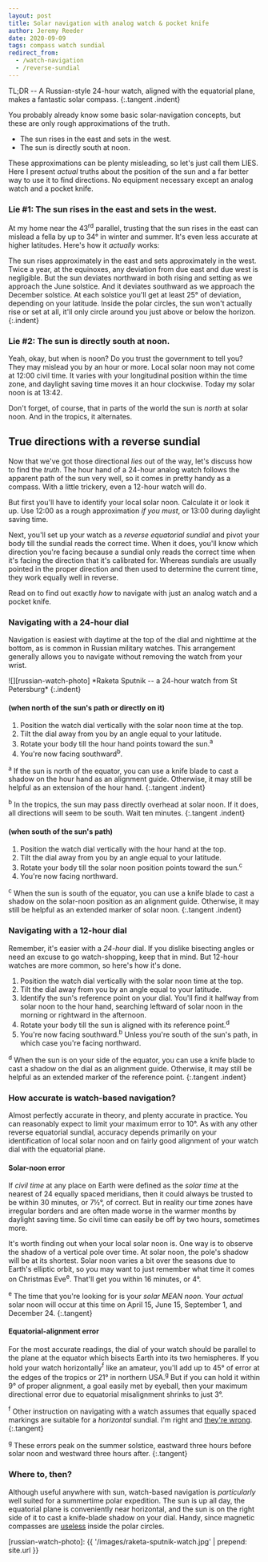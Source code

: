 ```yaml
---
layout: post
title: Solar navigation with analog watch & pocket knife
author: Jeremy Reeder
date: 2020-09-09
tags: compass watch sundial
redirect_from:
  - /watch-navigation
  - /reverse-sundial
---
```


TL;DR -- A Russian-style 24-hour watch, aligned with the equatorial plane,
makes a fantastic solar compass.
{:.tangent .indent}

You probably already know some basic solar-navigation concepts, but these are
only rough approximations of the truth.
- The sun rises in the east and sets in the west.
- The sun is directly south at noon.

These approximations can be plenty misleading, so let's just call them LIES.
Here I present _actual_ truths about the position of the sun and a far better
way to use it to find directions. No equipment necessary except an analog
watch and a pocket knife.

### Lie #1: The sun rises in the east and sets in the west.

At my home near the 43<sup>rd</sup> parallel, trusting that the sun rises in
the east can mislead a fella by up to 34° in winter and summer. It's even less
accurate at higher latitudes. Here's how it _actually_ works:

The sun rises approximately in the east and sets approximately in the west.
Twice a year, at the equinoxes, any deviation from due east and due west is
negligible. But the sun deviates northward in both rising and setting as we
approach the June solstice. And it deviates southward as we approach the
December solstice.  At each solstice you'll get at least 25° of deviation,
depending on your latitude. Inside the polar circles, the sun won't actually
rise or set at all, it'll only circle around you just above or below the
horizon.
{:.indent}

### Lie #2: The sun is directly south at noon.

Yeah, okay, but when is noon? Do you trust the government to tell you? They may
mislead you by an hour or more. Local solar noon may not come at 12:00 civil
time. It varies with your longitudinal position within the time zone, and
daylight saving time moves it an hour clockwise. Today my solar noon is at
13:42.

Don't forget, of course, that in parts of the world the sun is _north_ at solar
noon. And in the tropics, it alternates.

## True directions with a reverse sundial

Now that we've got those directional _lies_ out of the way, let's discuss how
to find the _truth_. The hour hand of a 24-hour analog watch follows the
apparent path of the sun very well, so it comes in pretty handy as a compass.
With a little trickery, even a 12-hour watch will do.

But first you'll have to identify your local solar noon. Calculate it or look
it up. Use 12:00 as a rough approximation _if you must_, or 13:00 during
daylight saving time.

Next, you'll set up your watch as a _reverse equatorial sundial_ and pivot your
body till the sundial reads the correct time. When it does, you'll know which
direction you're facing because a sundial only reads the correct time when it's
facing the direction that it's calibrated for. Whereas sundials are usually
pointed in the proper direction and then used to determine the current time,
they work equally well in reverse.

Read on to find out exactly _how_ to navigate with just an analog watch and a
pocket knife.

### Navigating with a 24-hour dial

Navigation is easiest with daytime at the top of the dial and nighttime at the
bottom, as is common in Russian military watches. This arrangement generally
allows you to navigate without removing the watch from your wrist.

<div class="gallery" markdown="1">
![][russian-watch-photo]
*Raketa Sputnik -- a 24-hour watch from St Petersburg*
{:.indent}
</div>

#### (when north of the sun's path or directly on it)
1. Position the watch dial vertically with the solar noon time at the top.
2. Tilt the dial away from you by an angle equal to your latitude.
3. Rotate your body till the hour hand points toward the sun.<sup>a</sup>
4. You're now facing southward<sup>b</sup>.

<sup>a</sup> If the sun is north of the equator, you can use a knife blade to
cast a shadow on the hour hand as an alignment guide. Otherwise, it may still
be helpful as an extension of the hour hand.
{:.tangent .indent}

<sup>b</sup> In the tropics, the sun may pass directly overhead at solar noon.
If it does, all directions will seem to be south. Wait ten minutes.
{:.tangent .indent}

#### (when south of the sun's path)
1. Position the watch dial vertically with the hour hand at the top.
2. Tilt the dial away from you by an angle equal to your latitude.
3. Rotate your body till the solar noon position points toward the sun.<sup>c</sup>
4. You're now facing northward.

<sup>c</sup> When the sun is south of the equator, you can use a knife blade to
cast a shadow on the solar-noon position as an alignment guide. Otherwise, it
may still be helpful as an extended marker of solar noon.
{:.tangent .indent}

### Navigating with a 12-hour dial

Remember, it's easier with a _24-hour_ dial. If you dislike bisecting angles or
need an excuse to go watch-shopping, keep that in mind. But 12-hour watches are
more common, so here's how it's done.

1. Position the watch dial vertically with the solar noon time at the top.
2. Tilt the dial away from you by an angle equal to your latitude.
3. Identify the sun's reference point on your dial. You'll find it halfway from solar noon to the hour hand, searching leftward of solar noon in the morning or rightward in the afternoon.
4. Rotate your body till the sun is aligned with its reference point.<sup>d</sup>
5. You're now facing southward.<sup>b</sup> Unless you're south of the sun's path, in which case you're facing northward.

<sup>d</sup> When the sun is on your side of the equator, you can use a knife
blade to cast a shadow on the dial as an alignment guide. Otherwise, it may
still be helpful as an extended marker of the reference point.
{:.tangent .indent}

### How accurate is watch-based navigation?

Almost perfectly accurate in theory, and plenty accurate in practice. You can
reasonably expect to limit your maximum error to 10°. As with any other reverse
equatorial sundial, accuracy depends primarily on your identification of local
solar noon and on fairly good alignment of your watch dial with the equatorial
plane.

#### Solar-noon error

If _civil time_ at any place on Earth were defined as the _solar time_ at the
nearest of 24 equally spaced meridians, then it could always be trusted to be
within 30 minutes, or 7½°, of correct. But in reality our time zones have
irregular borders and are often made worse in the warmer months by daylight
saving time. So civil time can easily be off by two hours, sometimes more.

It's worth finding out when your local solar noon is. One way is to observe the
shadow of a vertical pole over time. At solar noon, the pole's shadow will be
at its shortest. Solar noon varies a bit over the seasons due to Earth's
elliptic orbit, so you may want to just remember what time it comes on
Christmas Eve<sup>e</sup>. That'll get you within 16 minutes, or 4°.

<sup>e</sup> The time that you're looking for is your _solar MEAN noon_. Your
_actual_ solar noon will occur at this time on April 15, June 15, September 1,
and December 24.
{:.tangent}


#### Equatorial-alignment error

For the most accurate readings, the dial of your watch should be parallel to
the plane at the equator which bisects Earth into its two hemispheres. If you
hold your watch horizontally<sup>f</sup> like an amateur, you'll add up to 45°
of error at the edges of the tropics or 21° in northern USA.<sup>g</sup> But if
you can hold it within 9° of proper alignment, a goal easily met by eyeball,
then your maximum directional error due to equatorial misalignment shrinks to
just 3°.

<sup>f</sup> Other instruction on navigating with a watch assumes that equally
spaced markings are suitable for a _horizontal_ sundial. I'm right and [they're
wrong][bicevskis-error].
{:.tangent}

<sup>g</sup> These errors peak on the summer solstice, eastward three hours
before solar noon and westward three hours after.
{:.tangent}

### Where to, then?

Although useful anywhere with sun, watch-based navigation is _particularly_
well suited for a summertime polar expedition. The sun is up all day, the
equatorial plane is conveniently near horizontal, and the sun is on the right
side of it to cast a knife-blade shadow on your dial. Handy, since magnetic
compasses are [useless][compass-failure] inside the polar circles.


[russian-watch-photo]: {{ '/images/raketa-sputnik-watch.jpg' | prepend: site.url }}

[bicevskis-error]:  http://www.wildwoodsurvival.com/survival/navigation/rbsolarnav/index.html
[compass-failure]:  https://cultofsea.com/general/using-magnetic-compass-in-polar-regions/
